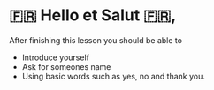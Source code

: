 # 🇫🇷 Hello et Salut 🇫🇷,

After finishing this lesson you should be able to 

*   Introduce yourself
*   Ask for someones name
*   Using basic words such as yes, no and thank you.